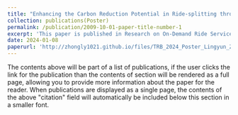 ```yaml
---
title: "Enhancing the Carbon Reduction Potential in Ride-splitting through Reinforcement Learning: A Case Study in Chengdu"
collection: publications(Poster)
permalink: /publication/2009-10-01-paper-title-number-1
excerpt: 'This paper is published in Research on On-Demand Ride Services Poster session, TRB2024 Anual Meeting(TRBAM-24-03952) .'
date: 2024-01-08
paperurl: 'http://zhongly1021.github.io/files/TRB_2024_Poster_Lingyun_Zhong.pdf'
---
```


The contents above will be part of a list of publications, if the user clicks the link for the publication than the contents of section will be rendered as a full page, allowing you to provide more information about the paper for the reader. When publications are displayed as a single page, the contents of the above "citation" field will automatically be included below this section in a smaller font.
